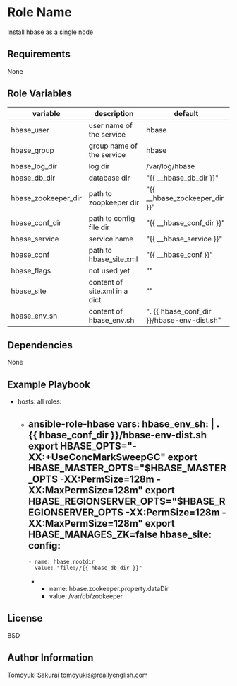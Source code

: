 Role Name
=========

Install hbase as a single node

Requirements
------------

None

Role Variables
--------------

| variable | description | default |
|----------|-------------|---------|
| hbase\_user           | user name of the service | hbase |
| hbase\_group          | group name of the service | hbase |
| hbase\_log\_dir       | log dir | /var/log/hbase |
| hbase\_db\_dir        | database dir | "{{ \_\_hbase\_db\_dir }}" |
| hbase\_zookeeper\_dir | path to zoopkeeper dir | "{{ \_\_hbase\_zookeeper\_dir }}" |
| hbase\_conf\_dir      | path to config file dir | "{{ \_\_hbase\_conf\_dir }}" |
| hbase\_service        | service name | "{{ \_\_hbase\_service }}" |
| hbase\_conf           | path to hbase\_site.xml | "{{ \_\_hbase\_conf }}" |
| hbase\_flags          | not used yet | "" |
| hbase\_site           | content of site.xml in a dict | "" |
| hbase\_env\_sh        | content of hbase\_env.sh | ". {{ hbase\_conf\_dir }}/hbase-env-dist.sh" |

Dependencies
------------

None

Example Playbook
----------------

- hosts: all
  roles:
    - ansible-role-hbase
  vars:
    hbase_env_sh: |
      . {{ hbase_conf_dir }}/hbase-env-dist.sh
      export HBASE_OPTS="-XX:+UseConcMarkSweepGC"
      export HBASE_MASTER_OPTS="$HBASE_MASTER_OPTS -XX:PermSize=128m -XX:MaxPermSize=128m"
      export HBASE_REGIONSERVER_OPTS="$HBASE_REGIONSERVER_OPTS -XX:PermSize=128m -XX:MaxPermSize=128m"
      export HBASE_MANAGES_ZK=false
    hbase_site:
      config:
        -
          - name: hbase.rootdir
          - value: "file://{{ hbase_db_dir }}"
        -
          - name: hbase.zookeeper.property.dataDir
          - value: /var/db/zookeeper

License
-------

BSD

Author Information
------------------

Tomoyuki Sakurai <tomoyukis@reallyenglish.com>
